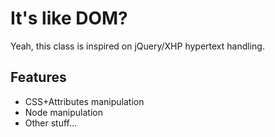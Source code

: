 It's like DOM?
===========

Yeah, this class is inspired on jQuery/XHP hypertext handling.

Features
--------

 - CSS+Attributes manipulation
 - Node manipulation
 - Other stuff...
